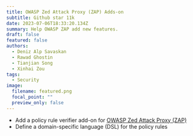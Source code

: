 ```yaml
---
title: OWASP Zed Attack Proxy (ZAP) Adds-on
subtitle: Github star 11k
date: 2023-07-06T18:33:20.134Z
summary: Help OWASP ZAP add new features.
draft: false
featured: false
authors:
  - Deniz Alp Savaskan
  - Rawad Ghostin
  - Tianjian Song
  - Xinhai Zou
tags:
  - Security
image:
  filename: featured.png
  focal_point: ""
  preview_only: false
---
```

- Add a policy rule verifier add-on for [OWASP Zed Attack Proxy (ZAP)](https://github.com/zaproxy/zaproxy)
- Define a domain-specific language (DSL) for the policy rules
